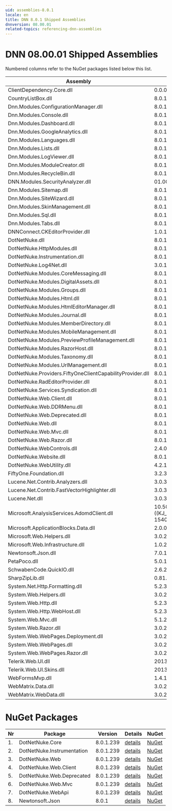 ```yaml
---
uid: assemblies-8.0.1
locale: en
title: DNN 8.0.1 Shipped Assemblies
dnnversion: 08.00.01
related-topics: referencing-dnn-assemblies
---
```


# DNN 08.00.01 Shipped Assemblies

Numbered columns refer to the NuGet packages listed below this list.

|**Assembly**|**Version**|#1|#2|#3|#4|#5|#6|#7|#8|
|---|---|---|---|---|---|---|---|---|---|
|ClientDependency.Core.dll|0.0.0.0| | | | | | | | |
|CountryListBox.dll|8.0.1.236| | | | | | | | |
|Dnn.Modules.ConfigurationManager.dll|8.0.1.236| | | | | | | | |
|Dnn.Modules.Console.dll|8.0.1.236| | | | | | | | |
|Dnn.Modules.Dashboard.dll|8.0.1.236| | | | | | | | |
|Dnn.Modules.GoogleAnalytics.dll|8.0.1.236| | | | | | | | |
|Dnn.Modules.Languages.dll|8.0.1.236| | | | | | | | |
|Dnn.Modules.Lists.dll|8.0.1.236| | | | | | | | |
|Dnn.Modules.LogViewer.dll|8.0.1.236| | | | | | | | |
|Dnn.Modules.ModuleCreator.dll|8.0.1.236| | | | | | | | |
|Dnn.Modules.RecycleBin.dll|8.0.1.236| | | | | | | | |
|DNN.Modules.SecurityAnalyzer.dll|01.00.01.00| | | | | | | | |
|Dnn.Modules.Sitemap.dll|8.0.1.236| | | | | | | | |
|Dnn.Modules.SiteWizard.dll|8.0.1.236| | | | | | | | |
|Dnn.Modules.SkinManagement.dll|8.0.1.236| | | | | | | | |
|Dnn.Modules.Sql.dll|8.0.1.236| | | | | | | | |
|Dnn.Modules.Tabs.dll|8.0.1.236| | | | | | | | |
|DNNConnect.CKEditorProvider.dll|1.0.1| | | | | | | | |
|DotNetNuke.dll|8.0.1.236| | | | | | | | |
|DotNetNuke.HttpModules.dll|8.0.1.236| | | | | | | | |
|DotNetNuke.Instrumentation.dll|8.0.1.236| | | | | | | | |
|DotNetNuke.Log4Net.dll|3.0.1.0| | | | | | | | |
|DotNetNuke.Modules.CoreMessaging.dll|8.0.1.236| | | | | | | | |
|DotNetNuke.Modules.DigitalAssets.dll|8.0.1.236| | | | | | | | |
|DotNetNuke.Modules.Groups.dll|8.0.1.236| | | | | | | | |
|DotNetNuke.Modules.Html.dll|8.0.1.236| | | | | | | | |
|DotNetNuke.Modules.HtmlEditorManager.dll|8.0.1.236| | | | | | | | |
|DotNetNuke.Modules.Journal.dll|8.0.1.236| | | | | | | | |
|DotNetNuke.Modules.MemberDirectory.dll|8.0.1.236| | | | | | | | |
|DotNetNuke.Modules.MobileManagement.dll|8.0.1.236| | | | | | | | |
|DotNetNuke.Modules.PreviewProfileManagement.dll|8.0.1.236| | | | | | | | |
|DotNetNuke.Modules.RazorHost.dll|8.0.1.236| | | | | | | | |
|DotNetNuke.Modules.Taxonomy.dll|8.0.1.236| | | | | | | | |
|DotNetNuke.Modules.UrlManagement.dll|8.0.1.236| | | | | | | | |
|DotNetNuke.Providers.FiftyOneClientCapabilityProvider.dll|8.0.1.236| | | | | | | | |
|DotNetNuke.RadEditorProvider.dll|8.0.1.236| | | | | | | | |
|DotNetNuke.Services.Syndication.dll|8.0.1.236| | | | | | | | |
|DotNetNuke.Web.Client.dll|8.0.1.236| | | | | | | | |
|DotNetNuke.Web.DDRMenu.dll|8.0.1.236| | | | | | | | |
|DotNetNuke.Web.Deprecated.dll|8.0.1.236| | | | | | | | |
|DotNetNuke.Web.dll|8.0.1.236| | | | | | | | |
|DotNetNuke.Web.Mvc.dll|8.0.1.236| | | | | | | | |
|DotNetNuke.Web.Razor.dll|8.0.1.236| | | | | | | | |
|DotNetNuke.WebControls.dll|2.4.0.598| | | | | | | | |
|DotNetNuke.Website.dll|8.0.1.236| | | | | | | | |
|DotNetNuke.WebUtility.dll|4.2.1.783| | |3| |5| | | |
|FiftyOne.Foundation.dll|3.2.3.2| | | | | | | | |
|Lucene.Net.Contrib.Analyzers.dll|3.0.3| | | | | | | | |
|Lucene.Net.Contrib.FastVectorHighlighter.dll|3.0.3| | | | | | | | |
|Lucene.Net.dll|3.0.3.0| | | | | | | | |
|Microsoft.AnalysisServices.AdomdClient.dll|10.50.1600.1 ((KJ_RTM).100402-1540 )| | | | | | | | |
|Microsoft.ApplicationBlocks.Data.dll|2.0.0.0|1| | | | | | | |
|Microsoft.Web.Helpers.dll|3.0.20129.0| | | | | | | | |
|Microsoft.Web.Infrastructure.dll|1.0.20105.407| | | | | | | | |
|Newtonsoft.Json.dll|7.0.1.18622| | | | | | | | |
|PetaPoco.dll|5.0.1.17400| | | | | | | | |
|SchwabenCode.QuickIO.dll|2.6.2.0| | | | | | | | |
|SharpZipLib.dll|0.81.0.1407| | | | | | | | |
|System.Net.Http.Formatting.dll|5.2.30128.0| | | | | | | | |
|System.Web.Helpers.dll|3.0.20129.0| | | | | | | | |
|System.Web.Http.dll|5.2.30128.0| | | | | | | | |
|System.Web.Http.WebHost.dll|5.2.30128.0| | | | | | | | |
|System.Web.Mvc.dll|5.1.20129.0| | | | | | | | |
|System.Web.Razor.dll|3.0.20129.0| | | | | | | | |
|System.Web.WebPages.Deployment.dll|3.0.20129.0| | | | | | | | |
|System.Web.WebPages.dll|3.0.20129.0| | | | | | | | |
|System.Web.WebPages.Razor.dll|3.0.20129.0| | | | | | | | |
|Telerik.Web.UI.dll|2013.2.717.40| | | | |5| | | |
|Telerik.Web.UI.Skins.dll|2013.2.717.40| | | | | | | | |
|WebFormsMvp.dll|1.4.1.0| | | | | | | | |
|WebMatrix.Data.dll|3.0.20129.0| | | | | | | | |
|WebMatrix.WebData.dll|3.0.20129.0| | | | | | | | |

# NuGet Packages

|**Nr**|**Package**|**Version**|Details|NuGet|
|---|---|---|---|---|
|1.|DotNetNuke.Core|8.0.1.239|[details](xref:nuget-DotNetNuke.Core-8.0.1.239)|[NuGet](https://www.nuget.org/packages/DotNetNuke.Core/8.0.1.239)|
|2.|DotNetNuke.Instrumentation|8.0.1.239|[details](xref:nuget-DotNetNuke.Instrumentation-8.0.1.239)|[NuGet](https://www.nuget.org/packages/DotNetNuke.Instrumentation/8.0.1.239)|
|3.|DotNetNuke.Web|8.0.1.239|[details](xref:nuget-DotNetNuke.Web-8.0.1.239)|[NuGet](https://www.nuget.org/packages/DotNetNuke.Web/8.0.1.239)|
|4.|DotNetNuke.Web.Client|8.0.1.239|[details](xref:nuget-DotNetNuke.Web.Client-8.0.1.239)|[NuGet](https://www.nuget.org/packages/DotNetNuke.Web.Client/8.0.1.239)|
|5.|DotNetNuke.Web.Deprecated|8.0.1.239|[details](xref:nuget-DotNetNuke.Web.Deprecated-8.0.1.239)|[NuGet](https://www.nuget.org/packages/DotNetNuke.Web.Deprecated/8.0.1.239)|
|6.|DotNetNuke.Web.Mvc|8.0.1.239|[details](xref:nuget-DotNetNuke.Web.Mvc-8.0.1.239)|[NuGet](https://www.nuget.org/packages/DotNetNuke.Web.Mvc/8.0.1.239)|
|7.|DotNetNuke.WebApi|8.0.1.239|[details](xref:nuget-DotNetNuke.WebApi-8.0.1.239)|[NuGet](https://www.nuget.org/packages/DotNetNuke.WebApi/8.0.1.239)|
|8.|Newtonsoft.Json|8.0.1|[details](xref:nuget-Newtonsoft.Json-8.0.1)|[NuGet](https://www.nuget.org/packages/Newtonsoft.Json/8.0.1)|


